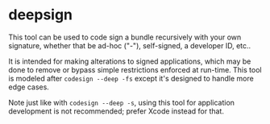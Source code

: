 # deepsign

This tool can be used to code sign a bundle recursively with your own signature, whether that be ad-hoc ("-"), self-signed, a developer ID, etc..

It is intended for making alterations to signed applications, which may be done to remove or bypass simple restrictions enforced at run-time. This tool is modeled after `codesign --deep -fs` except it's designed to handle more edge cases.

Note just like with `codesign --deep -s`, using this tool for application development is not recommended; prefer Xcode instead for that.

